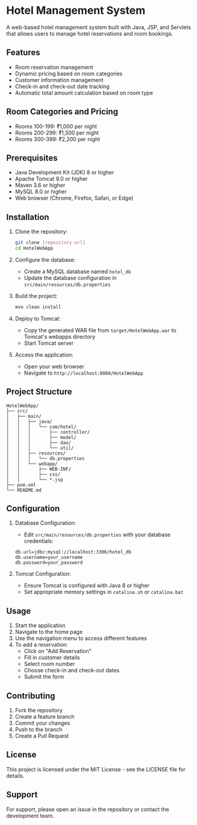 # Hotel Management System

A web-based hotel management system built with Java, JSP, and Servlets that allows users to manage hotel reservations and room bookings.

## Features

- Room reservation management
- Dynamic pricing based on room categories
- Customer information management
- Check-in and check-out date tracking
- Automatic total amount calculation based on room type

## Room Categories and Pricing

- Rooms 100-199: ₹1,000 per night
- Rooms 200-299: ₹1,500 per night
- Rooms 300-399: ₹2,200 per night

## Prerequisites

- Java Development Kit (JDK) 8 or higher
- Apache Tomcat 9.0 or higher
- Maven 3.6 or higher
- MySQL 8.0 or higher
- Web browser (Chrome, Firefox, Safari, or Edge)

## Installation

1. Clone the repository:
   ```bash
   git clone [repository-url]
   cd HotelWebApp
   ```

2. Configure the database:
   - Create a MySQL database named `hotel_db`
   - Update the database configuration in `src/main/resources/db.properties`

3. Build the project:
   ```bash
   mvn clean install
   ```

4. Deploy to Tomcat:
   - Copy the generated WAR file from `target/HotelWebApp.war` to Tomcat's webapps directory
   - Start Tomcat server

5. Access the application:
   - Open your web browser
   - Navigate to `http://localhost:8080/HotelWebApp`

## Project Structure

```
HotelWebApp/
├── src/
│   ├── main/
│   │   ├── java/
│   │   │   └── com/hotel/
│   │   │       ├── controller/
│   │   │       ├── model/
│   │   │       ├── dao/
│   │   │       └── util/
│   │   ├── resources/
│   │   │   └── db.properties
│   │   └── webapp/
│   │       ├── WEB-INF/
│   │       ├── css/
│   │       └── *.jsp
├── pom.xml
└── README.md
```

## Configuration

1. Database Configuration:
   - Edit `src/main/resources/db.properties` with your database credentials:
   ```properties
   db.url=jdbc:mysql://localhost:3306/hotel_db
   db.username=your_username
   db.password=your_password
   ```

2. Tomcat Configuration:
   - Ensure Tomcat is configured with Java 8 or higher
   - Set appropriate memory settings in `catalina.sh` or `catalina.bat`

## Usage

1. Start the application
2. Navigate to the home page
3. Use the navigation menu to access different features
4. To add a reservation:
   - Click on "Add Reservation"
   - Fill in customer details
   - Select room number
   - Choose check-in and check-out dates
   - Submit the form

## Contributing

1. Fork the repository
2. Create a feature branch
3. Commit your changes
4. Push to the branch
5. Create a Pull Request

## License

This project is licensed under the MIT License - see the LICENSE file for details.

## Support

For support, please open an issue in the repository or contact the development team. 
